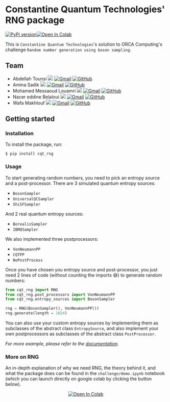 # Constantine Quantum Technologies' RNG package

[![PyPi version](https://shields.io/pypi/v/cqt_rng)]()[![Open In Colab](https://colab.research.google.com/assets/colab-badge.svg)](http://colab.research.google.com/github/CQTech-womanium-hackathon/Random-number-generation-using-boson-sampling---ORCA-Computing/blob/main/challenge/demo.ipynb)

This is `Constantine Quantum Technologies`'s solution to ORCA Computing's challenge `Random number generation using boson sampling`.

## Team

- Abdellah Tounsi
  [![](https://img.shields.io/badge/Abdellah-%237289DA.svg?style=for-the-badge&logo=discord&logoColor=white)](https://discordapp.com/users/980795511927885844) [![Gmail](https://img.shields.io/badge/Gmail-D14836?style=for-the-badge&logo=gmail&logoColor=white)](mailto:abdellah.tounsi@umc.edu.dz) [![GitHub](https://img.shields.io/badge/github-%23121011.svg?style=for-the-badge&logo=github&logoColor=white)](https://github.com/Abduhu)
- Amina Sadik
  [![](https://img.shields.io/badge/Amina-%237289DA.svg?style=for-the-badge&logo=discord&logoColor=white)](https://discordapp.com/users/538380103722336283) [![Gmail](https://img.shields.io/badge/Gmail-D14836?style=for-the-badge&logo=gmail&logoColor=white)](mailto:sadik.amina.mp@gmail.com) [![GitHub](https://img.shields.io/badge/github-%23121011.svg?style=for-the-badge&logo=github&logoColor=white)](https://github.com/Amouna133)
- Mohamed Messaoud Louamri
  [![](https://img.shields.io/badge/Mohamed-%237289DA.svg?style=for-the-badge&logo=discord&logoColor=white)](https://discordapp.com/users/296402073262751744) [![Gmail](https://img.shields.io/badge/Gmail-D14836?style=for-the-badge&logo=gmail&logoColor=white)](mailto:mm.louamri@gmail.com) [![GitHub](https://img.shields.io/badge/github-%23121011.svg?style=for-the-badge&logo=github&logoColor=white)](https://github.com/mmlouamri)
- Nacer eddine Belaloui
  [![](https://img.shields.io/badge/Nacer-%237289DA.svg?style=for-the-badge&logo=discord&logoColor=white)](https://discordapp.com/users/980786019949490217) [![Gmail](https://img.shields.io/badge/Gmail-D14836?style=for-the-badge&logo=gmail&logoColor=white)](mailto:n.aityahia.belaloui@gmail.com) [![GitHub](https://img.shields.io/badge/github-%23121011.svg?style=for-the-badge&logo=github&logoColor=white)](https://github.com/Belaloui)
- Wafa Makhlouf
  [![](https://img.shields.io/badge/Wafa-%237289DA.svg?style=for-the-badge&logo=discord&logoColor=white)](https://discordapp.com/users/996400056875876493) [![Gmail](https://img.shields.io/badge/Gmail-D14836?style=for-the-badge&logo=gmail&logoColor=white)](mailto:makhloufw98@gmail.com) [![GitHub](https://img.shields.io/badge/github-%23121011.svg?style=for-the-badge&logo=github&logoColor=white)](https://github.com/wafamakhlouf)

## Getting started

### Installation

To install the package, run:

```console
$ pip install cqt_rng
```

### Usage

To start generating random numbers, you need to pick an entropy source and a post-processor.
There are 3 simulated quantum entropy sources:

- `BosonSampler`
- `UniversalQCSampler`
- `ShiSFSampler`

And 2 real quantum entropy sources:

- `BorealisSampler`
- `IBMQSampler`

We also implemented three postprocessors:

- `VonNeumannPP`
- `CQTPP`
- `NoPostProcess`

Once you have chosen you entropy source and post-processor, you just need 2 lines of code (without counting the imports 😅) to generate random numbers:

```python
from cqt_rng import RNG
from cqt_rng.post_processors import VonNeumannPP
from cqt_rng.entropy_sources import BosonSampler

rng = RNG(BosonSampler(), VonNeumannPP())
rng.generate(length = 1024)
```

You can also use your custom entropy sources by implementing them as subclasses of the abstract class `EntropySource`, and also implement your own postprocessors as subclasses of the abstract class `PostProcessor`.

_For more example, please refer to the [documentation](https://cqtrng.readthedocs.io/en/latest/)._

### More on RNG

An in-depth explanation of why we need RNG, the theory behind it, and what the package does can be found in the `challenge/demo.ipynb` notebook (which you can launch directly on google colab by clicking the button below).

<center markdown="1">

[![Open In Colab](https://colab.research.google.com/assets/colab-badge.svg)](http://colab.research.google.com/github/CQTech-womanium-hackathon/Random-number-generation-using-boson-sampling---ORCA-Computing/blob/main/challenge/demo.ipynb)

</center>
